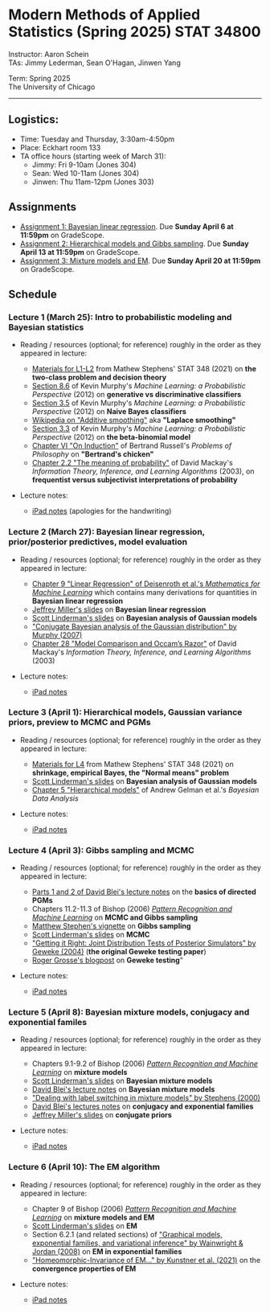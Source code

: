 # Modern Methods of Applied Statistics (Spring 2025) STAT 34800
Instructor: Aaron Schein <br>
TAs: Jimmy Lederman, Sean O'Hagan, Jinwen Yang <br>

Term: Spring 2025 <br>
The University of Chicago

---

## Logistics:
- Time: Tuesday and Thursday, 3:30am-4:50pm
- Place: Eckhart room 133
- TA office hours (starting week of March 31): 
    - Jimmy: Fri 9-10am (Jones 304)
    - Sean: Wed 10-11am (Jones 304)
    - Jinwen: Thu 11am-12pm (Jones 303)


## Assignments
- [Assignment 1: Bayesian linear regression](https://github.com/aschein/stat_348_2025/blob/main/assignments/hw1/hw1.ipynb). Due **Sunday April 6 at 11:59pm** on GradeScope. 
- [Assignment 2: Hierarchical models and Gibbs sampling](https://github.com/aschein/stat_348_2025/blob/main/assignments/hw2/hw2.ipynb). Due **Sunday April 13 at 11:59pm** on GradeScope.
- [Assignment 3: Mixture models and EM](https://github.com/aschein/stat_348_2025/blob/main/assignments/hw3/hw3.ipynb). Due **Sunday April 20 at 11:59pm** on GradeScope. 

## Schedule

### Lecture 1 (March 25): Intro to probabilistic modeling and Bayesian statistics
- Reading / resources (optional; for reference) roughly in the order as they appeared in lecture:
    - [Materials for L1-L2](https://dynalist.io/d/ehiGZbaDzYG4q9tJvuCrag3U#z=Hu-cB8VnWnu5IXOgZ-3MaF6C) from Mathew Stephens' STAT 348 (2021) on **the two-class problem and decision theory** 
    - [Section 8.6](https://www.cs.ubc.ca/~murphyk/MLbook/pml-toc-1may12.pdf) of Kevin Murphy's _Machine Learning: a Probabilistic Perspective_ (2012) on **generative vs discriminative classifiers**
    - [Section 3.5](https://www.cs.ubc.ca/~murphyk/MLbook/pml-toc-1may12.pdf) of Kevin Murphy's _Machine Learning: a Probabilistic Perspective_ (2012) on **Naive Bayes classifiers**
    - [Wikipedia on "Additive smoothing"](https://en.wikipedia.org/wiki/Additive_smoothing) aka **"Laplace smoothing"**
    - [Section 3.3](https://www.cs.ubc.ca/~murphyk/MLbook/pml-toc-1may12.pdf) of Kevin Murphy's _Machine Learning: a Probabilistic Perspective_ (2012) on **the beta-binomial model**
    - [Chapter VI "On Induction"](https://www.ditext.com/russell/rus6.html) of Bertrand Russell's _Problems of Philosophy_ on **"Bertrand's chicken"**
    - [Chapter 2.2 "The meaning of probability"](https://www.inference.org.uk/itprnn/book.pdf) of David Mackay's _Information Theory, Inference, and Learning Algorithms_ (2003), on **frequentist versus subjectivist interpretations of probability**
    
- Lecture notes: 
    - [iPad notes](https://github.com/aschein/stat_348_2025/blob/main/lecture_materials/ipad_notes/lecture_1.pdf) (apologies for the handwriting)

### Lecture 2 (March 27): Bayesian linear regression, prior/posterior predictives, model evaluation
- Reading / resources (optional; for reference) roughly in the order as they appeared in lecture:
    - [Chapter 9 "Linear Regression" of Deisenroth et al.'s _Mathematics for Machine Learning_](https://mml-book.github.io/book/mml-book.pdf) which contains many derivations for quantities in **Bayesian linear regression**
    - [Jeffrey Miller's slides](https://jwmi.github.io/BMB/5-Bayesian-linear-regression.pdf) on **Bayesian linear regression**
    - [Scott Linderman's slides](https://github.com/slinderman/stats305c/blob/spring2023/slides/lecture01-bayes_normal.pdf) on **Bayesian analysis of Gaussian models**
    - ["Conjugate Bayesian analysis of the Gaussian distribution" by Murphy (2007)](https://www.cs.ubc.ca/~murphyk/Papers/bayesGauss.pdf)
    - [Chapter 28 "Model Comparison and Occam’s Razor"](https://www.inference.org.uk/itprnn/book.pdf) of David Mackay's _Information Theory, Inference, and Learning Algorithms_ (2003)
      
- Lecture notes: 
    - [iPad notes](https://github.com/aschein/stat_348_2025/blob/main/lecture_materials/ipad_notes/lecture_2.pdf)
 
### Lecture 3 (April 1): Hierarchical models, Gaussian variance priors, preview to MCMC and PGMs
- Reading / resources (optional; for reference) roughly in the order as they appeared in lecture:
    - [Materials for L4](https://dynalist.io/d/ehiGZbaDzYG4q9tJvuCrag3U#z=Hu-cB8VnWnu5IXOgZ-3MaF6C) from Mathew Stephens' STAT 348 (2021) on **shrinkage, empirical Bayes, the "Normal means" problem** 
    - [Scott Linderman's slides](https://github.com/slinderman/stats305c/blob/spring2023/slides/lecture01-bayes_normal.pdf) on **Bayesian analysis of Gaussian models**
    - [Chapter 5 "Hierarchical models"](https://sites.stat.columbia.edu/gelman/book/BDA3.pdf) of Andrew Gelman et al.'s _Bayesian Data Analysis_
      
- Lecture notes: 
    - [iPad notes](https://github.com/aschein/stat_348_2025/blob/main/lecture_materials/ipad_notes/lecture_3.pdf)
 
### Lecture 4 (April 3): Gibbs sampling and MCMC
- Reading / resources (optional; for reference) roughly in the order as they appeared in lecture:
    - [Parts 1 and 2 of David Blei's lecture notes](https://www.cs.columbia.edu/~blei/fogm/2016F/doc/graphical-models.pdf) on the **basics of directed PGMs**
    - Chapters 11.2-11.3 of Bishop (2006) [_Pattern Recognition and Machine Learning_](https://www.microsoft.com/en-us/research/uploads/prod/2006/01/Bishop-Pattern-Recognition-and-Machine-Learning-2006.pdf) on **MCMC and Gibbs sampling**
    - [Matthew Stephen's vignette](https://stephens999.github.io/fiveMinuteStats/gibbs1.html) on **Gibbs sampling**
    - [Scott Linderman's slides](https://github.com/slinderman/stats305c/blob/spring2023/slides/lecture04_mcmc.pdf) on **MCMC**
    - ["Getting it Right: Joint Distribution Tests of Posterior Simulators" by Geweke (2004)](http://qed.econ.queensu.ca/pub/faculty/ferrall/quant/papers/04_04_29_geweke.pdf) (**the original Geweke testing paper**)
    - [Roger Grosse's blogpost](https://lips.cs.princeton.edu/testing-mcmc-code-part-2-integration-tests/) on **Geweke testing**"
      
- Lecture notes: 
    - [iPad notes](https://github.com/aschein/stat_348_2025/blob/main/lecture_materials/ipad_notes/lecture_4.pdf)

### Lecture 5 (April 8): Bayesian mixture models, conjugacy and exponential familes
- Reading / resources (optional; for reference) roughly in the order as they appeared in lecture:
    - Chapters 9.1-9.2 of Bishop (2006) [_Pattern Recognition and Machine Learning_](https://www.microsoft.com/en-us/research/uploads/prod/2006/01/Bishop-Pattern-Recognition-and-Machine-Learning-2006.pdf) on **mixture models**
    - [Scott Linderman's slides](https://github.com/slinderman/stats305c/blob/spring2023/slides/lecture07-mixtures.pdf) on **Bayesian mixture models**
    - [David Blei's lecture notes](http://www.cs.columbia.edu/~blei/fogm/2016F/doc/gibbs.pdf) on **Bayesian mixture models**
    - ["Dealing with label switching in mixture models" by Stephens (2000)](https://stephenslab.uchicago.edu/assets/papers/Stephens2000b.pdf)
    - [David Blei's lectures notes](https://www.cs.columbia.edu/~blei/fogm/2015F/notes/exponential-family.pdf) on **conjugacy and exponential families**
    - [Jeffrey Miller's slides](https://jwmi.github.io/BMB/3-Conjugate-priors.pdf) on **conjugate priors**
      
- Lecture notes: 
    - [iPad notes](https://github.com/aschein/stat_348_2025/blob/main/lecture_materials/ipad_notes/lecture_5.pdf)

### Lecture 6 (April 10): The EM algorithm
- Reading / resources (optional; for reference) roughly in the order as they appeared in lecture:
   - Chapter 9 of Bishop (2006) [_Pattern Recognition and Machine Learning_](https://www.microsoft.com/en-us/research/uploads/prod/2006/01/Bishop-Pattern-Recognition-and-Machine-Learning-2006.pdf) on **mixture models and EM**
   - [Scott Linderman's slides](https://github.com/slinderman/stats305c/blob/spring2023/slides/lecture08-em.pdf) on **EM**
   - Section 6.2.1 (and related sections) of ["Graphical models, exponential families, and variational inference" by Wainwright & Jordan (2008)](https://www.cs.princeton.edu/courses/archive/fall11/cos597C/reading/WainwrightJordan2008.pdf) on **EM in exponential families**
   - ["Homeomorphic-Invariance of EM..." by Kunstner et al. (2021)](https://proceedings.mlr.press/v130/kunstner21a/kunstner21a.pdf) on the **convergence properties of EM**

- Lecture notes: 
    - [iPad notes](https://github.com/aschein/stat_348_2025/blob/main/lecture_materials/ipad_notes/lecture_6.pdf)






